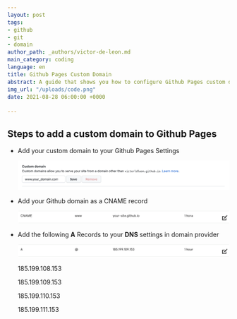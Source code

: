```yaml
---
layout: post
tags:
- github
- git
- domain
author_path: _authors/victor-de-leon.md
main_category: coding
language: en
title: Github Pages Custom Domain
abstract: A guide that shows you how to configure Github Pages custom domain.
img_url: "/uploads/code.png"
date: 2021-08-28 06:00:00 +0000

---
```

## Steps to add a custom domain to Github Pages

* Add your custom domain to your Github Pages Settings

  ![](/uploads/screen-shot-2021-08-28-at-2-25-06-p-m.png)
* Add your Github domain as a CNAME record

  ![](/uploads/screen-shot-2021-08-28-at-5-56-05-p-m.png)
* Add the following **A** Records to your **DNS** settings in domain provider

  ![](/uploads/screen-shot-2021-08-28-at-2-49-46-p-m.png)

  185\.199.108.153

  185\.199.109.153

  185\.199.110.153

  185\.199.111.153